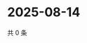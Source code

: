 # 2025-08-14

共 0 条

<!-- BEGIN ZHIHUVIDEO -->
<!-- 最后更新时间 Thu Aug 14 2025 19:10:57 GMT+0800 (China Standard Time) -->

<!-- END ZHIHUVIDEO -->

